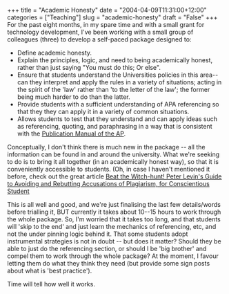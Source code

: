 +++
title = "Academic Honesty"
date = "2004-04-09T11:31:00+12:00"
categories = ["Teaching"]
slug = "academic-honesty"
draft = "False"
+++
For the past eight months, in my spare time and with a small grant for
technology development, I've been working with a small group of
colleagues (three) to develop a self-paced package designed to:

- Define academic honesty.
- Explain the principles, logic, and need to being academically
honest, rather than just saying "You must do this; Or else".
- Ensure that students understand the Universities policies in
this area--can they interpret and apply the rules in a variety of
situations; acting in the spirit of the 'law' rather than 'to the
letter of the law'; the former being much harder to do than the
latter.
- Provide students with a sufficient understanding of APA referencing 
so that they they can apply it in a variety of common situations.
- Allows students to test that they understand and can apply ideas
such as referencing, quoting, and paraphrasing in a way that is
consistent with the
[Publication Manual of the AP](http://www.apa.org).

Conceptually, I don't think there is much new in the package -- all
the information can be found in and around the university. What
we're seeking to do is to bring it all together (in an academically
honest way), so that it is conveniently accessible to students.
(Oh, in case I haven't mentioned it before, check out the great
article [Beat the Witch-hunt! Peter Levin's Guide to Avoiding and
Rebutting Accusations of Plagiarism, for Conscientious
Student](http://www.study-skills.net/)

This is all well and good, and we're just finalising the last few
details/words before trialling it, BUT
currently it takes about 10--15 hours to work through the whole
package. So, I'm worried that it takes too long, and that students
will 'skip to the end' and just learn the mechanics of
referencing, etc, and not the under pinning logic behind it.
That some students adopt instrumental strategies is not in doubt --
but does it matter? Should they be able to just do the referencing
section, or should I be 'big brother' and compel them to work through
the whole package? At the moment, I favour letting them do what they
think they need (but provide some sign posts about what is 'best
practice').

Time will tell how well it works.

